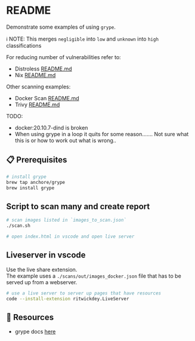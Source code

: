 # README

Demonstrate some examples of using `grype`.  

ℹ️ NOTE: This merges `negligible` into `low` and `unknown` into `high` classifications  


For reducing number of vulnerabilities refer to:

* Distroless [README.md](../28_distroless/README.md)  
* Nix [README.md](https://github.com/chrisguest75/nix-examples/blob/master/README.md)  

Other scanning examples:

* Docker Scan [README.md](../45_docker_scan_process_mongo/README.md)  
* Trivy [README.md](../48_trivy/README.md)  

TODO:

* docker:20.10.7-dind is broken
* When using grype in a loop it quits for some reason....... Not sure what this is or how to work out what is wrong..

## 📋 Prerequisites

```sh
# install grype
brew tap anchore/grype
brew install grype
```

## Script to scan many and create report

```sh
# scan images listed in `images_to_scan.json`
./scan.sh

# open index.html in vscode and open live server
```

## Liveserver in vscode

Use the live share extension.  
The example uses a `./scans/out/images_docker.json` file that has to be served up from a webserver.

```sh
# use a live server to server up pages that have resources
code --install-extension ritwickdey.LiveServer
```

## 👀 Resources

* grype docs [here](https://github.com/anchore/grype)  
